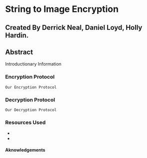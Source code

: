 # String to Image Encryption
## Created By **Derrick Neal**, **Daniel Loyd**, **Holly Hardin**.


## Abstract
Introductionary Information
### Encryption Protocol
```
Our Encryption Protocol
```
### Decryption Protocol
```
Our Decryption Protocol
```
### Resources Used
* 
* 

#### Aknowledgements

